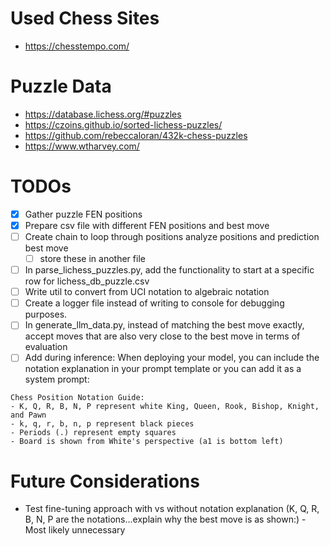 # Used Chess Sites
- https://chesstempo.com/

# Puzzle Data
- https://database.lichess.org/#puzzles
- https://czoins.github.io/sorted-lichess-puzzles/
- https://github.com/rebeccaloran/432k-chess-puzzles
- https://www.wtharvey.com/

# TODOs
- [x] Gather puzzle FEN positions
- [x] Prepare csv file with different FEN positions and best move
- [ ] Create chain to loop through positions analyze positions and prediction best move
  - [ ] store these in another file
- [ ] In parse_lichess_puzzles.py, add the functionality to start at a specific row for lichess_db_puzzle.csv
- [ ] Write util to convert from UCI notation to algebraic notation
- [ ] Create a logger file instead of writing to console for debugging purposes.
- [ ] In generate_llm_data.py, instead of matching the best move exactly, accept moves that are also very close to the best move in terms of evaluation
- [ ] Add during inference: When deploying your model, you can include the notation explanation in your prompt template or you can add it as a system prompt:
```
Chess Position Notation Guide:
- K, Q, R, B, N, P represent white King, Queen, Rook, Bishop, Knight, and Pawn
- k, q, r, b, n, p represent black pieces
- Periods (.) represent empty squares
- Board is shown from White's perspective (a1 is bottom left)
```


# Future Considerations
- Test fine-tuning approach with vs without notation explanation (K, Q, R, B, N, P are the notations...explain why the best move is as shown:) - Most likely unnecessary
